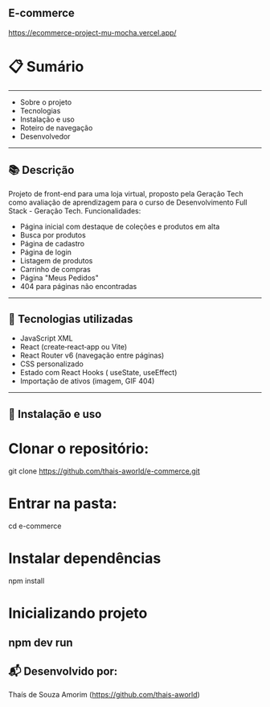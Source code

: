 ## E-commerce 
https://ecommerce-project-mu-mocha.vercel.app/

# 📋 Sumário
----

- Sobre o projeto
- Tecnologias
- Instalação e uso
- Roteiro de navegação
- Desenvolvedor
----

## 📚 Descrição
Projeto de front-end para uma loja virtual, proposto pela Geração Tech como avaliação de aprendizagem para o curso de Desenvolvimento Full Stack - Geração Tech. 
Funcionalidades:

- Página inicial com destaque de coleções e produtos em alta
- Busca por produtos
- Página de cadastro
- Página de login
- Listagem de produtos
- Carrinho de compras
- Página "Meus Pedidos"
- 404 para páginas não encontradas
----

## 🚀 Tecnologias utilizadas

- JavaScript XML
- React (create‑react‑app ou Vite)
- React Router v6 (navegação entre páginas)
- CSS personalizado
- Estado com React Hooks ( useState, useEffect)
- Importação de ativos (imagem, GIF 404)
---- 

## 🚀 Instalação e uso

# Clonar o repositório:
git clone https://github.com/thais-aworld/e-commerce.git

# Entrar na pasta:
cd e-commerce

# Instalar dependências
npm install

# Inicializando projeto
npm dev run
----

## 📬 Desenvolvido por:
Thaís de Souza Amorim (https://github.com/thais-aworld)
